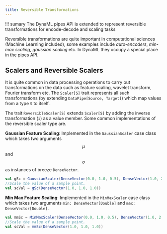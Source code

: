 ```yaml
---
title: Reversible Transformations
---
```


!!! sumary
    The DynaML pipes API is extended to represent reversible transformations for encode-decode and scaling tasks

Reversible transformations are quite important in computational sciences (Machine Learning included), some examples include _auto-encoders_, _min-max scaling_, _gaussian scaling_ etc. In DynaML they occupy a special place in the pipes API.

## Scalers and Reversible Scalers

It is quite common in data processing operations to carry out transformations on the data such as feature scaling, wavelet transform, Fourier transform etc. The ```Scaler[S]``` trait represents all such transformations (by extending ```DataPipe[Source, Target]```) which map values from a type ```S``` to itself.

The trait ```ReversibleScaler[S]``` extends ```Scaler[S]``` by adding the inverse transformation (```i```) as a value member. Some common implementations of the reversible scaler type are.

**Gaussian Feature Scaling**: Implemented in the ```GaussianScaler``` case class which takes two arguments $$\mu$$ and $$\sigma$$ as instances of breeze ```DenseVector```.

```scala
val gSc = GaussianScaler(DenseVector(0.0, 1.0, 0.5), DenseVector(1.0, 2.5, 1.5))
//Scale the value of a sample point.
val scVal = gSc(DenseVector(1.0, 1.0, 1.0))
```

**Min Max Feature Scaling**: Implemented in the ```MinMaxScaler``` case class which takes two arguments ```min: DenseVector[Double]``` and ```max: DenseVector[Double]```.

```scala
val mmSc = MinMaxScaler(DenseVector(0.0, 1.0, 0.5), DenseVector(1.0, 2.5, 1.5))
//Scale the value of a sample point.
val scVal = mmSc(DenseVector(1.0, 1.0, 1.0))
```
